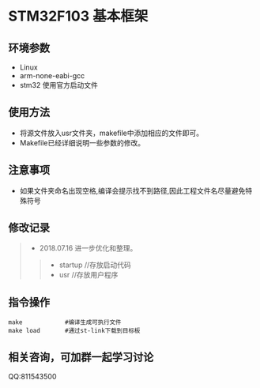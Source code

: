 # STM32F103 基本框架 
## 环境参数
* Linux   
* arm-none-eabi-gcc    
* stm32 使用官方启动文件   

## 使用方法    
* 将源文件放入usr文件夹，makefile中添加相应的文件即可。  
* Makefile已经详细说明一些参数的修改。

## 注意事项
* 如果文件夹命名出现空格,编译会提示找不到路径,因此工程文件名尽量避免特殊符号    

## 修改记录
> * 2018.07.16 进一步优化和整理。
>> * startup		//存放启动代码
>> * usr			//存放用户程序

## 指令操作    
	make			#编译生成可执行文件
	make load		#通过st-link下载到目标板
## 相关咨询，可加群一起学习讨论    
QQ:811543500
